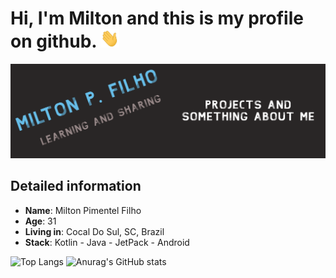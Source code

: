 <h1>Hi, I'm Milton and this is my profile on github. <img src="https://github.com/MiltonDevSis/MiltonDevSis/blob/master/wave.gif" height="30" width="30"></h1> 

<img src="https://github.com/MiltonDevSis/MiltonDevSis/blob/master/Painel.png">

## Detailed information

* **Name**: Milton Pimentel Filho
* **Age**: 31
* **Living in**: Cocal Do Sul, SC, Brazil
* **Stack**: Kotlin - Java - JetPack - Android

![Top Langs](https://github-readme-stats.vercel.app/api/top-langs/?username=MiltonDevSis&layout=compact) 
![Anurag's GitHub stats](https://github-readme-stats.vercel.app/api?username=MiltonDevSis&theme=dark)

